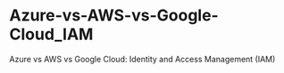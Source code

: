 # Azure-vs-AWS-vs-Google-Cloud_IAM
Azure vs AWS vs Google Cloud: Identity and Access Management (IAM)
